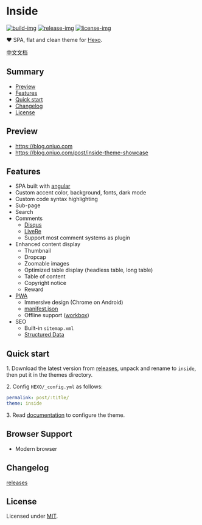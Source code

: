 # Inside

[![build-img]][travis] [![release-img]][releases] [![license-img]](LICENSE)

❤️ SPA, flat and clean theme for [Hexo].

[中文文档](README_zh-Hans.md)

## Summary

- [Preview](#preview)
- [Features](#features)
- [Quick start](#quick-start)
- [Changelog](#changelog)
- [License](#license)

## Preview

- https://blog.oniuo.com
- https://blog.oniuo.com/post/inside-theme-showcase

## Features

- SPA built with [angular]
- Custom accent color, background, fonts, dark mode
- Custom code syntax highlighting
- Sub-page
- Search
- Comments
  - [Disqus]
  - [LiveRe]
  - Support most comment systems as plugin
- Enhanced content display
  - Thumbnail
  - Dropcap
  - Zoomable images
  - Optimized table display (headless table, long table)
  - Table of content
  - Copyright notice
  - Reward
- [PWA]
  - Immersive design (Chrome on Android)
  - [manifest.json]
  - Offline support ([workbox])
- SEO
  - Built-in `sitemap.xml`
  - [Structured Data]

## Quick start

1\. Download the latest version from [releases], unpack and rename to `inside`, then put it in the themes directory.

2\. Config `HEXO/_config.yml` as follows:

```yml
permalink: post/:title/
theme: inside
```

3\. Read [documentation] to configure the theme.

## Browser Support

- Modern browser

## Changelog

[releases]

## License

Licensed under [MIT](LICENSE).

[build-img]: https://img.shields.io/travis/ike-c/hexo-theme-inside.svg?longCache=true&style=flat-square
[release-img]: https://img.shields.io/github/release/ike-c/hexo-theme-inside.svg?longCache=true&style=flat-square
[license-img]: https://img.shields.io/github/license/ike-c/hexo-theme-inside.svg?longCache=true&style=flat-square

[angular]: https://angular.io
[hexo]: https://hexo.io/
[PWA]: https://developers.google.com/web/progressive-web-apps
[manifest.json]: https://developers.google.com/web/fundamentals/web-app-manifest/
[workbox]: https://developers.google.com/web/tools/workbox/
[Structured Data]: https://developers.google.com/search/docs/guides/intro-structured-data
[disqus]: https://disqus.com
[livere]: https://livere.com
[releases]: https://github.com/ike-c/hexo-theme-inside/releases
[travis]: https://travis-ci.org/ike-c/hexo-theme-inside
[documentation]: https://blog.oniuo.com/theme-inside
